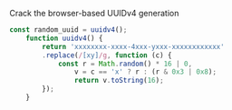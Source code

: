Crack the browser-based UUIDv4 generation
    
```js
const random_uuid = uuidv4();
    function uuidv4() {
        return 'xxxxxxxx-xxxx-4xxx-yxxx-xxxxxxxxxxxx'
        .replace(/[xy]/g, function (c) {
            const r = Math.random() * 16 | 0,
                v = c == 'x' ? r : (r & 0x3 | 0x8);
                return v.toString(16);
        });
    }
```
